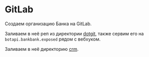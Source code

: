 # GitLab

Создаем организацию Банка на GitLab.

Заливаем в неё реп из директории [dotgit](dotgit/), также сервим его на `botapi.bankbank.exposed` рядом с вебхуком.

Заливаем в неё директорию [crm](../crm/).
